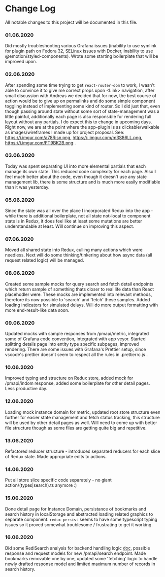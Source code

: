 # Change Log

All notable changes to this project will be documented in this file.

### 01.06.2020

Did mostly troubleshooting various Grafana issues (inability to use symlink for plugin path on Fedora 32, SELinux issues with Docker, inability to use @emotion/styled-components). Wrote some starting boilerplate that will be improved upon.

### 02.06.2020

After spending some time trying to get `react-router-dom` to work, I wasn't able to convince it to give me correct props upon &lt;Link&gt; navigation, after small discussion with Andreas we decided that for now, the best course of action would be to give up on permalinks and do some simple component toggling instead of implementing some kind of router. So I did just that, even though passing around state without some sort of state-management was a little painful, additionally each page is also responsible for rendering full layout without any partials. I do expect this to change in upcoming days. Right now, we are at the point where the app-plugin is as clickable/walkable as images/wireframes I made up for project proposal. See: https://i.imgur.com/a78Risn.png, https://i.imgur.com/m3S86LL.png, https://i.imgur.com/FT9BK2B.png .

### 03.06.2020

Today was spent separating UI into more elemental partials that each manage its own state. This reduced code complexity for each page. Also I feel much better about the code, even though it doesn't use any state management lib, there is some structure and is much more easily modifiable than it was yesterday.

### 05.06.2020

Since the state was all over the place I incorporated Redux into the app - while there is additional boilerplate, not all state not-local to component state is in Redux, it does feel like at least some mutations are better understandable at least. Will continue on improving this aspect.

### 07.06.2020

Moved all shared state into Redux, culling many actions which were needless. Next will do some thinking/tinkering about how async data (all request related logic) will be managed.

### 08.06.2020

Created some sample mocks for query search and fetch detail endpoints which return sample of something thats closer to real life data than React placehodler were. These mocks are implemented into relevant methods, therefore its now possible to 'search' and 'fetch' these samples. Added loading indicators for simulated delays. Will do more output formatting with more end-result-like data soon.

### 09.06.2020

Updated mocks with sample responses from /pmapi/metric, integrated some of Grafana code convention, integrated with app veyor. Started splitting details page into entity type specific subpages, improved rendering. There are some issues with Grafana's Prettier setup, since vscode's prettier doesn't seem to respect all the rules in .prettierrc.js .

### 10.06.2020

Improved typing and structure on Redux store, added mock for /pmapi/indom response, added some boilerplate for other detail pages. Less productive day.

### 12.06.2020

Loading mock instance domain for metric, updated root store structure even further for easier state management and fetch status tracking, this structure will be used by other detail pages as well. Will need to come up with better file structure though as some files are getting quite big and repetitive.

### 13.06.2020

Refactored reducer structure - introduced separated reducers for each slice of Redux state. Made appropriate edits to actions.

### 14.06.2020

Put all store slice specific code separately - no giant action/(types|search).ts anymore :)

### 15.06.2020

Done detail page for Instance Domain, persistance of bookmarks and search history in localStorage and abstracted loading related graphics to separate component. `redux-persist` seems to have some typescript typing issues so it proved somewhat troublesome / frustrating to get it working.

### 16.06.2020

Did some RediSearch analysis for backend handling logic [doc](https://gist.github.com/Erbenos/d44af5817dfe9d114d6f796210e4f3dc), possible response and request models for new /pmapi/search endpoint. Made bookmarks removable one by one, updated some 'fetching' logic to handle newly drafted response model and limited maximum number of records in search history.
